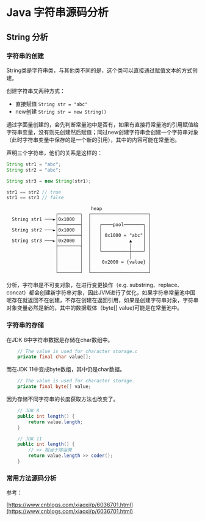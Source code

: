 
# Java 字符串源码分析

## String 分析

### 字符串的创建

String类是字符串类，与其他类不同的是，这个类可以直接通过赋值文本的方式创建。

创建字符串又两种方式：

- 直接赋值 `String str = "abc"`
- new创建 `String str = new String()`

通过字面量创建的，会先判断常量池中是否有，如果有直接将常量池的引用赋值给字符串变量，没有则先创建然后赋值；同过new创建字符串会创建一个字符串对象（此时字符串变量中保存的是一个新的引用），其中的内容可能在常量池。

声明三个字符串，他们的关系是这样的：

```java
String str1 = "abc";
String str2 = "abc";

String str3 = new String(str1);

str1 == str2 // true
str1 == str3 // false
```

```text
                               heap
                  ┌────────┐  ┌─────────────────────┐
  String str1 ───►│0x1000  │  │                     │
                  ├────────┤  │   ┌────pool───────┐ │
  String str2 ───►│0x1000  │  │   │               │ │
                  ├────────┤  │   │ 0x1000 = "abc"│ │
  String str3 ───►│0x2000  │  │   │          ▲    │ │
                  ├────────┤  │   │          │    │ │
                  │        │  │   └──────────┼────┘ │
                  │        │  │              │      │
                  │        │  │    0x2000 = {value} │
                  │        │  │                     │
                  └────────┘  └─────────────────────┘
```

分析，字符串是不可变对象，在进行变更操作（e.g. substring、replace、concat）都会创建新字符串对象，因此JVM进行了优化，如果字符串常量池中国呢存在就返回不在创建，不存在创建在返回引用，如果是创建字符串对象，字符串对象变量必然是新的，其中的数据载体（byte[] value)可能是在常量池中。

### 字符串的存储

在JDK 8中字符串数据是存储在char数组中。

```java
    // The value is used for character storage.c
    private final char value[];
```

而在JDK 11中变成byte数组，其中仍是char数据。

```java
    // The value is used for character storage.
    private final byte[] value;
```

因为存储不同字符串的长度获取方法也改变了。

```java
    // JDK 8
    public int length() {
        return value.length;
    }

    // JDK 11
    public int length() {
        // >> 相当于除运算
        return value.length >> coder();
    }
```

### 常用方法源码分析





参考：

[https://www.cnblogs.com/xiaoxi/p/6036701.html](https://www.cnblogs.com/xiaoxi/p/6036701.html)
